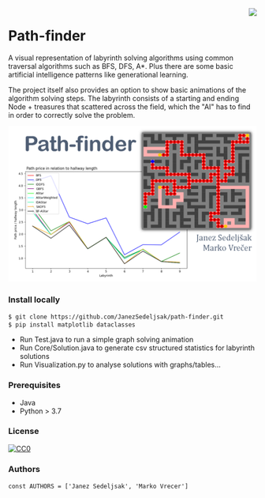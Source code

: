 <img src="https://github.com/matiassingers/awesome-readme/blob/master/icon.png" align="right" />

# Path-finder

A visual representation of labyrinth solving algorithms using common traversal algorithms such as BFS, DFS, A*.
Plus there are some basic artificial intelligence patterns like generational learning.

The project itself also provides an option to show basic animations of the algorithm solving steps. The labyrinth
consists of a starting and ending Node + treasures that scattered across the field, which the "AI" has to find in order to correctly solve the problem.

![No image](https://github.com/JanezSedeljsak/path-finder/blob/main/docs/banner.png)

### Install locally

```terminal
$ git clone https://github.com/JanezSedeljsak/path-finder.git
$ pip install matplotlib dataclasses
```
* Run Test.java to run a simple graph solving animation
* Run Core/Solution.java to generate csv structured statistics for labyrinth solutions
* Run Visualization.py to analyse solutions with graphs/tables...

### Prerequisites

* Java
* Python > 3.7

### License

[![CC0](https://licensebuttons.net/p/zero/1.0/88x31.png)](https://creativecommons.org/publicdomain/zero/1.0/)

### Authors

```JS
const AUTHORS = ['Janez Sedeljsak', 'Marko Vrecer']
```
